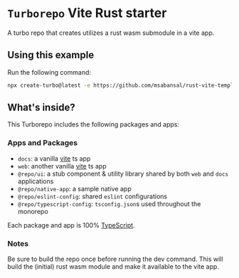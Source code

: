 # `Turborepo` Vite Rust starter

A turbo repo that creates utilizes a rust wasm submodule in a vite app.

## Using this example

Run the following command:

```sh
npx create-turbo@latest -e https://github.com/msabansal/rust-vite-template
```

## What's inside?

This Turborepo includes the following packages and apps:

### Apps and Packages

- `docs`: a vanilla [vite](https://vitejs.dev) ts app
- `web`: another vanilla [vite](https://vitejs.dev) ts app
- `@repo/ui`: a stub component & utility library shared by both `web` and `docs` applications
- `@repo/native-app`: a sample native app
- `@repo/eslint-config`: shared `eslint` configurations
- `@repo/typescript-config`: `tsconfig.json`s used throughout the monorepo

Each package and app is 100% [TypeScript](https://www.typescriptlang.org/).

### Notes

Be sure to build the repo once before running the dev command. This will build the (initial) rust wasm module and make it available to the vite app.
